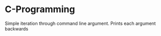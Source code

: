C-Programming
=============

Simple iteration through command line argument. Prints each argument backwards